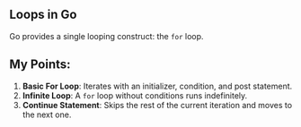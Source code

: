 ## Loops in Go

Go provides a single looping construct: the `for` loop. 

## My Points:
1. **Basic For Loop**: Iterates with an initializer, condition, and post statement.
2. **Infinite Loop**: A `for` loop without conditions runs indefinitely.
3. **Continue Statement**: Skips the rest of the current iteration and moves to the next one.
